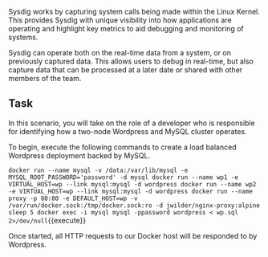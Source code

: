 Sysdig works by capturing system calls being made within the Linux Kernel. This provides Sysdig with unique visibility into how applications are operating and highlight key metrics to aid debugging and monitoring of systems.

Sysdig can operate both on the real-time data from a system, or on previously captured data. This allows users to debug in real-time, but also capture data that can be processed at a later date or shared with other members of the team.

## Task

In this scenario, you will take on the role of a developer who is responsible for identifying how a two-node Wordpress and MySQL cluster operates.

To begin, execute the following commands to create a load balanced Wordpress deployment backed by MySQL.

`docker run --name mysql -v /data:/var/lib/mysql -e MYSQL_ROOT_PASSWORD='password' -d mysql
docker run --name wp1 -e VIRTUAL_HOST=wp --link mysql:mysql -d wordpress
docker run --name wp2 -e VIRTUAL_HOST=wp --link mysql:mysql -d wordpress
docker run --name proxy -p 80:80 -e DEFAULT_HOST=wp -v /var/run/docker.sock:/tmp/docker.sock:ro -d jwilder/nginx-proxy:alpine
sleep 5
docker exec -i mysql mysql -ppassword wordpress < wp.sql 2>/dev/null`{{execute}}

Once started, all HTTP requests to our Docker host will be responded to by Wordpress.
